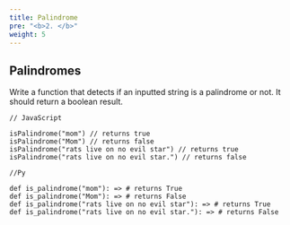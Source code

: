 ```yaml
---
title: Palindrome
pre: "<b>2. </b>"
weight: 5
---
```


## Palindromes

Write a function that detects if an inputted string is a palindrome or not. It should return a boolean result.

```
// JavaScript

isPalindrome("mom") // returns true
isPalindrome("Mom") // returns false
isPalindrome("rats live on no evil star") // returns true
isPalindrome("rats live on no evil star.") // returns false
```

```
//Py

def is_palindrome("mom"): => # returns True
def is_palindrome("Mom"): => # returns False
def is_palindrome("rats live on no evil star"): => # returns True
def is_palindrome("rats live on no evil star."): => # returns False
```